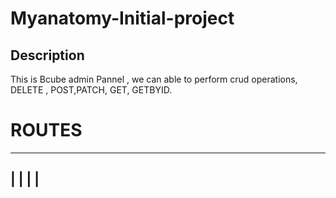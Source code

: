 # Myanatomy-Initial-project

## Description
This is Bcube admin Pannel , we can able to perform crud operations, DELETE , POST,PATCH, GET, GETBYID.


# ROUTES
-------------------------------------------------------------------------------------
|                  |                  |                                              |
--------------------------------------------------------------------------------------

